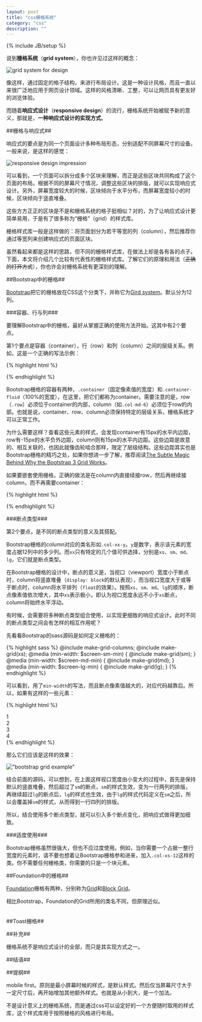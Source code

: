 ```yaml
---
layout: post
title: "css栅格系统"
category: "css"
description: ""
---
```

{% include JB/setup %}

说到**栅格系统**（**grid system**），你也许见过这样的概念：

![grid system for design][img_grid_design]

像这样，通过固定的格子结构，来进行布局设计。这是一种设计风格，而且一直以来很广泛地应用于网页设计领域。这样的风格清晰、工整，可以让网页具有更友好的浏览体验。

而随着**响应式设计**（**responsive design**）的流行，栅格系统开始被赋予新的意义，那就是，**一种响应式设计的实现方式**。

##栅格与响应式##

响应式的要点是为同一个页面设计多种布局形态，分别适配不同屏幕尺寸的设备。一般来说，是这样的感觉：

![responsive design impression][img_responsive_design_impression]

可以看到，一个页面可以拆分成多个区块来理解，而正是这些区块共同构成了这个页面的布局。根据不同的屏幕尺寸情况，调整这些区块的排版，就可以实现响应式设计。另外，屏幕宽度较大的时候，区块倾向于水平分布，而屏幕宽度较小的时候，区块倾向于竖直堆叠。

这些方方正正的区块是不是和栅格系统的格子挺相似？对的，为了让响应式设计更简单易用，于是有了很多称为“栅格”（grid）的样式库。

栅格样式库一般是这样做的：将页面划分为若干等宽的列（column），然后推荐你通过等宽列来创建响应式的页面区块。

虽然看起来都是这样的思路，但不同的栅格样式库，在做法上却是各有各的点子。下面，本文将介绍几个比较有代表性的栅格样式库。了解它们的原理和用法（~~正确的打开方式~~），你也许会对栅格系统有更深刻的理解。

##Bootstrap中的栅格##

[Bootstrap][]把它的栅格放在CSS这个分类下，并称它为[Gird system][]。默认分为12列。

###容器、行与列###

要理解Bootstrap中的栅格，最好从掌握正确的使用方法开始。这其中有2个要点。

第1个要点是容器（container），行（row）和列（column）之间的层级关系。例如，这是一个正确的写法示例：

{% highlight html %}
<div class="container">
    <div class="row">
        <div class="col-md-6"></div>
        <div class="col-md-6"></div>
    </div>
</div>
{% endhighlight %}

Bootstrap栅格的容器有两种，`.container`（固定像素值的宽度）和`.container-fluid`（100%的宽度），在这里，把它们都称为container。需要注意的是，row（`.row`）必须位于container的内部，column（如`.col-md-6`）必须位于row的内部。也就是说，container、row、column必须保持特定的层级关系，栅格系统才可以正常工作。

为什么需要这样？查看这些元素的样式，会发现container有15px的水平内边距，row有-15px的水平负外边距，column则有15px的水平内边距。这些边距是故意的、相互关联的，也因此就像齿轮啮合那样，限定了层级结构。这些边距其实也是Bootstrap栅格的精巧之处，如果你想进一步了解，推荐阅读[The Subtle Magic Behind Why the Bootstrap 3 Grid Works][]。

如果要嵌套使用栅格，正确的做法是在column内直接续接row，然后再继续接column，而不再需要container：

{% highlight html %}
<div class="container">
    <div class="row">
        <div class="col-md-8">
            <div class="row">
                <div class="col-md-6"></div>
                <div class="col-md-6"></div>
            </div>
        </div>
        <div class="col-md-4"></div>
    </div>
</div>
{% endhighlight %}

###断点类型###

第2个要点，是不同的断点类型的意义及其搭配。

Bootstrap栅格的column对应的类名形如`.col-xx-y`。`y`是数字，表示该元素的宽度占据12列中的多少列。而`xx`只有特定的几个值可供选择，分别是`xs`、`sm`、`md`、`lg`，它们就是断点类型。

在Bootstrap栅格的设计中，断点的意义是，当视口（viewport）宽度小于断点时，column将竖直堆叠（`display: block`的默认表现），而当视口宽度大于或等于断点时，column将水平排列（`float`的效果）。按照`xs`、`sm`、`md`、`lg`的顺序，断点像素值依次增大，其中`xs`表示极小，即认为视口宽度永远不小于`xs`断点，column将始终水平浮动。

有时候，会需要将多种断点类型组合使用，以实现更细致的响应式设计。此时不同的断点类型之间会有怎样的相互作用呢？

先看看Bootstrap的sass源码是如何定义栅格的：

{% highlight sass %}
@include make-grid-columns;
@include make-grid(xs);
@media (min-width: $screen-sm-min) {
  @include make-grid(sm);
}
@media (min-width: $screen-md-min) {
  @include make-grid(md);
}
@media (min-width: $screen-lg-min) {
  @include make-grid(lg);
}
{% endhighlight %}

可以看到，用了`min-width`的写法，而且断点像素值越大的，对应代码越靠后。所以，如果有这样的一些元素：

{% highlight html %}
<div class="container">
    <div class="row">
        <div class="col-sm-6 col-lg-3">1</div>
        <div class="col-sm-6 col-lg-3">2</div>
        <div class="col-sm-6 col-lg-3">3</div>
        <div class="col-sm-6 col-lg-3">4</div>
    </div>
</div>
{% endhighlight %}

那么它们应该是这样的效果：

!["bootstrap grid example"][img_bootstrap_grid_example]

结合前面的源码，可以想到，在上面这样视口宽度由小变大的过程中，首先是保持默认的竖直堆叠，然后超过了`sm`的断点，`sm`的样式生效，变为一行两列的排版，再继续超过`lg`的断点后，`lg`的样式也生效，由于`lg`的样式代码定义在`sm`之后，所以会覆盖掉`sm`的样式，从而得到一行四列的排版。

所以，结合使用多个断点类型，就可以引入多个断点变化，把响应式做得更加细致。

###适度使用###

Bootstrap栅格虽然很强大，但也不应过度使用。例如，当你需要一个占据一整行宽度的元素时，请不要也想着让Bootstrap栅格参和进来，加入`.col-xs-12`这样的类。你不需要任何栅格类，你需要的只是一个块元素。

##Foundation中的栅格##

[Foundation][]栅格有两种，分别称为[Grid][]和[Block Grid][]。

相比Bootstrap，Foundation的Grid所用的类名不同，但原理近似。

######

##Toast栅格##

##补充##

栅格系统不是响应式设计的全部，而只是其实现方式之一。

##结语##

##提纲##

mobile first。原则是最小屏幕时候的样式，是默认样式。然后仅当屏幕尺寸大于一定尺寸后，再开始增加其他额外样式。也就是从小到大，是一个加法。

不是设计意义上的栅格系统，而是通过css可以设定好的一个方便随时取用的样式库，这个样式库用于按照栅格的风格进行布局。


[img_grid_design]: {{POSTS_IMG_PATH}}/201507/grid_design.png "grid system for design"
[img_responsive_design_impression]: {{POSTS_IMG_PATH}}/201507/responsive_design_impression.png "grid system for design"
[img_bootstrap_grid_example]: {{POSTS_IMG_PATH}}/201507/bootstrap_grid_example.png "bootstrap grid example"

[Bootstrap]: http://getbootstrap.com/ "Bootstrap · The world's most popular mobile-first and responsive front-end framework."
[Gird system]: http://getbootstrap.com/css/#grid  "Grid system"
[The Subtle Magic Behind Why the Bootstrap 3 Grid Works]: http://www.helloerik.com/the-subtle-magic-behind-why-the-bootstrap-3-grid-works "The Subtle Magic Behind Why the Bootstrap 3 Grid Works | Experience Design at Hello Erik"
[Foundation]: http://foundation.zurb.com/ "Foundation | The Most Advanced Responsive Front-end Framework from ZURB"
[Grid]: http://foundation.zurb.com/docs/components/grid.html "Grid | Foundation Docs"
[Block Grid]: http://foundation.zurb.com/docs/components/block_grid.html "Block Grid | Foundation Docs"

